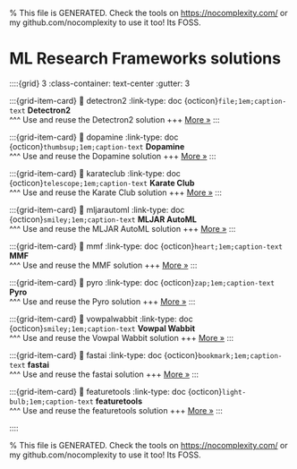 
% This file is GENERATED. Check the tools on https://nocomplexity.com/ or my github.com/nocomplexity to use it too! Its FOSS. 

# ML Research Frameworks solutions 
::::{grid} 3
:class-container: text-center
:gutter: 3 

:::{grid-item-card}
:link: detectron2
:link-type: doc
{octicon}`file;1em;caption-text` **Detectron2**        
^^^
Use and reuse the Detectron2 solution
+++
[More »](detectron2)
:::

:::{grid-item-card}
:link: dopamine
:link-type: doc
{octicon}`thumbsup;1em;caption-text` **Dopamine**        
^^^
Use and reuse the Dopamine solution
+++
[More »](dopamine)
:::

:::{grid-item-card}
:link: karateclub
:link-type: doc
{octicon}`telescope;1em;caption-text` **Karate Club**        
^^^
Use and reuse the Karate Club solution
+++
[More »](karateclub)
:::

:::{grid-item-card}
:link: mljarautoml
:link-type: doc
{octicon}`smiley;1em;caption-text` **MLJAR AutoML**        
^^^
Use and reuse the MLJAR AutoML solution
+++
[More »](mljarautoml)
:::

:::{grid-item-card}
:link: mmf
:link-type: doc
{octicon}`heart;1em;caption-text` **MMF**        
^^^
Use and reuse the MMF solution
+++
[More »](mmf)
:::

:::{grid-item-card}
:link: pyro
:link-type: doc
{octicon}`zap;1em;caption-text` **Pyro**        
^^^
Use and reuse the Pyro solution
+++
[More »](pyro)
:::

:::{grid-item-card}
:link: vowpalwabbit
:link-type: doc
{octicon}`smiley;1em;caption-text` **Vowpal Wabbit**        
^^^
Use and reuse the Vowpal Wabbit solution
+++
[More »](vowpalwabbit)
:::

:::{grid-item-card}
:link: fastai
:link-type: doc
{octicon}`bookmark;1em;caption-text` **fastai**        
^^^
Use and reuse the fastai solution
+++
[More »](fastai)
:::

:::{grid-item-card}
:link: featuretools
:link-type: doc
{octicon}`light-bulb;1em;caption-text` **featuretools**        
^^^
Use and reuse the featuretools solution
+++
[More »](featuretools)
:::

::::


% This file is GENERATED. Check the tools on https://nocomplexity.com/ or my github.com/nocomplexity to use it too! Its FOSS. 

